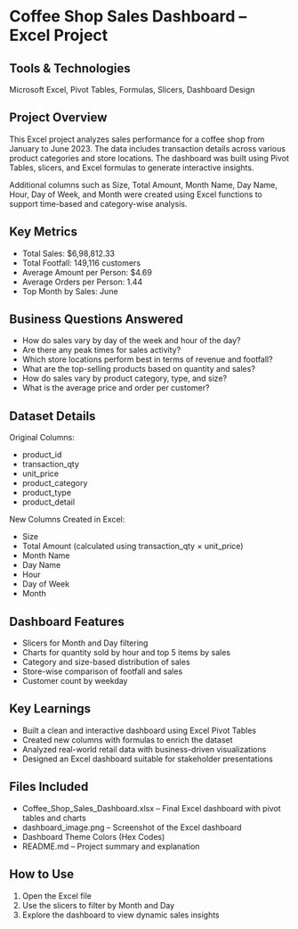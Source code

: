 # Coffee Shop Sales Dashboard – Excel Project

## Tools & Technologies
Microsoft Excel, Pivot Tables, Formulas, Slicers, Dashboard Design

## Project Overview

This Excel project analyzes sales performance for a coffee shop from January to June 2023. The data includes transaction details across various product categories and store locations. The dashboard was built using Pivot Tables, slicers, and Excel formulas to generate interactive insights.

Additional columns such as Size, Total Amount, Month Name, Day Name, Hour, Day of Week, and Month were created using Excel functions to support time-based and category-wise analysis.

## Key Metrics

- Total Sales: $6,98,812.33  
- Total Footfall: 149,116 customers  
- Average Amount per Person: $4.69  
- Average Orders per Person: 1.44  
- Top Month by Sales: June

## Business Questions Answered

- How do sales vary by day of the week and hour of the day?
- Are there any peak times for sales activity?
- Which store locations perform best in terms of revenue and footfall?
- What are the top-selling products based on quantity and sales?
- How do sales vary by product category, type, and size?
- What is the average price and order per customer?

## Dataset Details

Original Columns:
- product_id
- transaction_qty
- unit_price
- product_category
- product_type
- product_detail

New Columns Created in Excel:
- Size
- Total Amount (calculated using transaction_qty × unit_price)
- Month Name
- Day Name
- Hour
- Day of Week
- Month

## Dashboard Features

- Slicers for Month and Day filtering
- Charts for quantity sold by hour and top 5 items by sales
- Category and size-based distribution of sales
- Store-wise comparison of footfall and sales
- Customer count by weekday

## Key Learnings

- Built a clean and interactive dashboard using Excel Pivot Tables
- Created new columns with formulas to enrich the dataset
- Analyzed real-world retail data with business-driven visualizations
- Designed an Excel dashboard suitable for stakeholder presentations

## Files Included

- Coffee_Shop_Sales_Dashboard.xlsx – Final Excel dashboard with pivot tables and charts  
- dashboard_image.png – Screenshot of the Excel dashboard  
- Dashboard Theme Colors (Hex Codes)
- README.md – Project summary and explanation

## How to Use

1. Open the Excel file
2. Use the slicers to filter by Month and Day
3. Explore the dashboard to view dynamic sales insights
